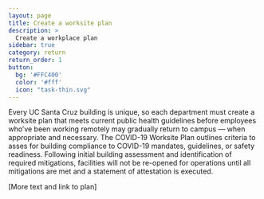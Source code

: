 ```yaml
---
layout: page
title: Create a worksite plan
description: >
  Create a workplace plan
sidebar: true
category: return
return_order: 1
button:
  bg: '#FFC400'
  color: '#fff'
  icon: "task-thin.svg"
---
```


Every UC Santa Cruz building is unique, so each department must create a worksite plan that meets current public health guidelines before employees who’ve been working remotely may gradually return to campus — when appropriate and necessary. The COVID-19 Worksite Plan outlines criteria to asses for building compliance to COVID-19 mandates, guidelines, or safety readiness. Following initial building assessment and identification of required mitigations, facilities will not be re-opened for operations until all mitigations are met and a statement of attestation is executed.

[More text and link to plan]
